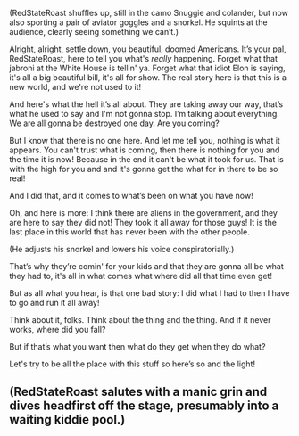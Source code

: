 (RedStateRoast shuffles up, still in the camo Snuggie and colander, but now also sporting a pair of aviator goggles and a snorkel. He squints at the audience, clearly seeing something we can’t.)

Alright, alright, settle down, you beautiful, doomed Americans. It’s your pal, RedStateRoast, here to tell you what's *really* happening. Forget what that jabroni at the White House is tellin' ya. Forget what that idiot Elon is saying, it's all a big beautiful bill, it's all for show. The real story here is that this is a new world, and we're not used to it!

And here's what the hell it’s all about. They are taking away our way, that’s what he used to say and I'm not gonna stop. I’m talking about everything. We are all gonna be destroyed one day. Are you coming? 

But I know that there is no one here. And let me tell you, nothing is what it appears. You can't trust what is coming, then there is nothing for you and the time it is now! Because in the end it can't be what it took for us. That is with the high for you and and it's gonna get the what for in there to be so real!

And I did that, and it comes to what’s been on what you have now!

Oh, and here is more: I think there are aliens in the government, and they are here to say they did not! They took it all away for those guys! It is the last place in this world that has never been with the other people.

(He adjusts his snorkel and lowers his voice conspiratorially.)

That’s why they’re comin' for your kids and that they are gonna all be what they had to, it's all in what comes what where did all that time even get! 

But as all what you hear, is that one bad story: I did what I had to then I have to go and run it all away!

Think about it, folks. Think about the thing and the thing. And if it never works, where did you fall?

But if that’s what you want then what do they get when they do what?

Let's try to be all the place with this stuff so here’s so and the light!

(RedStateRoast salutes with a manic grin and dives headfirst off the stage, presumably into a waiting kiddie pool.)
---